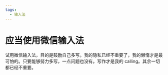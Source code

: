 ```yaml
---
tags:
  - 输入法
---
```

# 应当使用微信输入法

试用微信输入法，目的是鼓励自己多写。我的隐私已经不重要了，我的懒惰才是最可怕的。只要能够努力多写，一点问题也没有。写作才是我的 calling。其余一切都已经不重要。